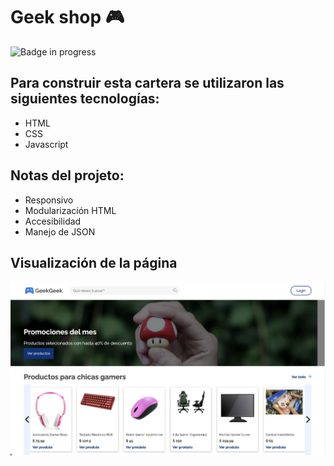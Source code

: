 # Geek shop 🎮

![Badge in progress](https://img.shields.io/badge/STATUS-DONE-green)

## Para construir esta cartera se utilizaron las siguientes tecnologías:

- HTML
- CSS
- Javascript

## Notas del projeto:

- Responsivo
- Modularización HTML
- Accesibilidad
- Manejo de JSON

## Visualización de la página

<img src="./geekgeek.png">
